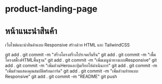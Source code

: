 # product-landing-page
# หน้าแนะนําสินค้า
เว็บไซต์แนะนําสินค้าแบบ Responsive สร้างด้วย HTML และ TailwindCSS

git add .
git commit -m "สริ่างโครงสริ่างโปรเจคเริ่มริ่น"
git add .
git commit -m "เพื้มโครงสพื้างHTMLพื้นฐาน"
git add .
git commit -m "เพิ่มเมนูนำทางแบบResponsive"
git add .
git commit -m "เพิ่มส่วนHeroและปุ่มเรียกให้ดำเนินการ"
git add .
git commit -m "เพิ่มส่วนแสดงคุณสมบัติพร้อมการ์ด"
git add .
git commit -m "เพิ่มส่วนท้ายแบบ Responsive"
git add .
git commit -m "README"
git push